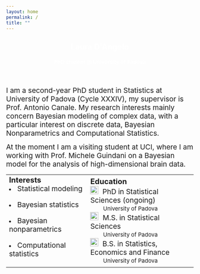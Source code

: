 ```yaml
---
layout: home
permalink: /
title: ""
---
```




<body>    
<div class="page-lead" style="background-image:url(https://www.engage.it/wp-content/uploads/2016/09/Fig-1.jpg)">
      <div class="wrap page-lead-content">
        <h2>Laura D'Angelo</h2>
        <h4>PhD student @ University of Padova</h4>
      </div><!-- /.page-lead-content -->
    </div><!-- /.page-lead -->
    

<div id="page-wrapper">
<!--[if lt IE 9]><div class="upgrade notice-warning"><strong>Your browser is quite old!</strong> Why not <a href="http://whatbrowser.org/">upgrade to a newer one</a> to better enjoy this site?</div><![endif]-->
<div id="main" role="main">
        <div class="wrap">
          <div class="page-title">
            <h1></h1>
            
</div>
<div class="archive-wrap">
<div class="page-content">
  
<br>  
<font style="font-size:19px">
I am a second-year PhD student in Statistics at University of Padova (Cycle XXXIV), my supervisor is Prof. Antonio Canale. My research interests mainly concern Bayesian modeling of complex data, with a particular interest on discrete data, Bayesian Nonparametrics and Computational Statistics. 
  
<br>
  
At the moment I am a visiting student at UCI, where I am working with Prof. Michele Guindani on a Bayesian model for the analysis of high-dimensional brain data.
</font>

</div>
<!-- /.tiles -->
<table border="0">
 <tr>
    <td>
      <b style="font-size:20px">Interests</b> <br>
      <li>  <font style="font-size:19px"> Statistical modeling </font> </li> <br>
      <li> <font style="font-size:19px"> Bayesian statistics </font> </li><br>
      <li>  <font style="font-size:19px"> Bayesian nonparametrics </font> </li><br>
      <li> <font style="font-size:19px"> Computational statistics </font> </li><br>
   </td>   
   <td>
     <b style="font-size:20px">Education</b> <br>
     <img src="../images/49944.png" width="22"> <img src="../images/spacer.png" height="1px" width="2px"> <font style="font-size:19px">  PhD in Statistical Sciences (ongoing)</font> <br> <img src="../images/spacer.png" height="1px" width="30px"> <font style="font-size:15px"> University of Padova </font><br>
   <img src="../images/49944.png" width="22">  <img src="../images/spacer.png" height="1px" width="2px"><font style="font-size:19px">  M.S. in Statistical Sciences</font> <br> <img src="../images/spacer.png" height="1px" width="30px"> <font style="font-size:15px"> University of Padova </font><br>
     <img src="../images/49944.png" width="22"> <img src="../images/spacer.png" height="1px" width="2px"> <font style="font-size:19px">  B.S. in Statistics, Economics and Finance</font><br> <img src="../images/spacer.png" height="1px" width="30px"> <font style="font-size:15px"> University of Padova </font><br>
     
   </td>
 </tr> 
</table>

</div><!-- /.page-content -->
</div><!-- /.archive-wrap -->
</div><!-- /.wrap -->
</div><!-- /#main -->

</body>

<style>
element {
    background-image: url(https://www.engage.it/wp-content/uploads/2016/09/Fig-1.jpg);
}
.page-lead {
    background-position: center top;
    background-repeat: no-repeat;
    background-attachment: fixed;
    background-size: cover;
    text-align: center;
    color: #fff;
}
body {
  margin: 0;
  height: 40%;
}
</style>
